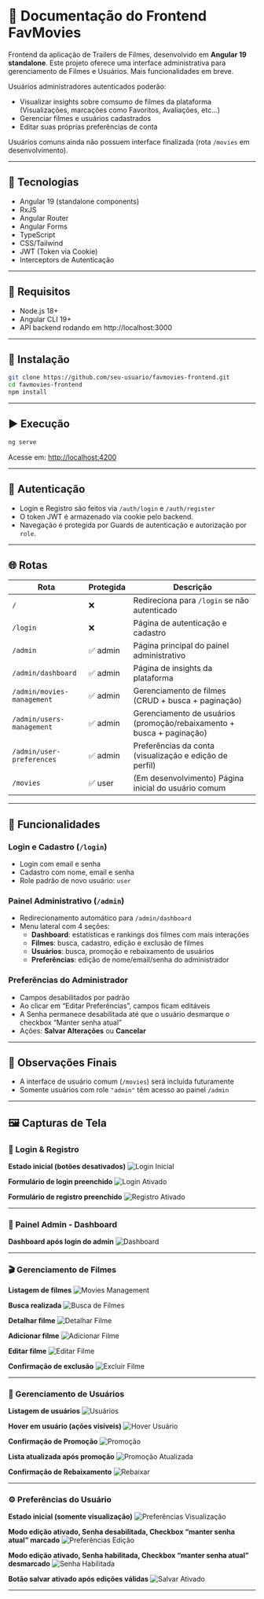 
# 📘 Documentação do Frontend FavMovies

Frontend da aplicação de Trailers de Filmes, desenvolvido em **Angular 19 standalone**.
Este projeto oferece uma interface administrativa para gerenciamento de Filmes e Usuários.
Mais funcionalidades em breve.

Usuários administradores autenticados poderão:
- Visualizar insights sobre comsumo de filmes da plataforma (Visualizações, marcações como Favoritos, Avaliações, etc...)
- Gerenciar filmes e usuários cadastrados
- Editar suas próprias preferências de conta

Usuários comuns ainda não possuem interface finalizada (rota `/movies` em desenvolvimento).

---

## 🔧 Tecnologias

- Angular 19 (standalone components)
- RxJS
- Angular Router
- Angular Forms
- TypeScript
- CSS/Tailwind
- JWT (Token via Cookie)
- Interceptors de Autenticação

---

## 📌 Requisitos

- Node.js 18+
- Angular CLI 19+
- API backend rodando em http://localhost:3000

---

## 🚀 Instalação

```bash
git clone https://github.com/seu-usuario/favmovies-frontend.git
cd favmovies-frontend
npm install
```

---

## ▶️ Execução

```bash
ng serve
```

Acesse em: [http://localhost:4200](http://localhost:4200)

---

## 🔐 Autenticação

- Login e Registro são feitos via `/auth/login` e `/auth/register`
- O token JWT é armazenado via cookie pelo backend.
- Navegação é protegida por Guards de autenticação e autorização por `role`.

---

## 🌐 Rotas

| Rota                    | Protegida | Descrição                                                                 |
|-------------------------|-----------|---------------------------------------------------------------------------|
| `/`                     | ❌        | Redireciona para `/login` se não autenticado                             |
| `/login`                | ❌        | Página de autenticação e cadastro                                        |
| `/admin`                | ✅ admin  | Página principal do painel administrativo                                |
| `/admin/dashboard`      | ✅ admin  | Página de insights da plataforma                                         |
| `/admin/movies-management` | ✅ admin | Gerenciamento de filmes (CRUD + busca + paginação)                       |
| `/admin/users-management`  | ✅ admin | Gerenciamento de usuários (promoção/rebaixamento + busca + paginação)    |
| `/admin/user-preferences` | ✅ admin | Preferências da conta (visualização e edição de perfil)                  |
| `/movies`               | ✅ user   | (Em desenvolvimento) Página inicial do usuário comum                     |

---

## 🧩 Funcionalidades

### Login e Cadastro (`/login`)
- Login com email e senha
- Cadastro com nome, email e senha
- Role padrão de novo usuário: `user`

### Painel Administrativo (`/admin`)
- Redirecionamento automático para `/admin/dashboard`
- Menu lateral com 4 seções:
  - **Dashboard**: estatísticas e rankings dos filmes com mais interações
  - **Filmes**: busca, cadastro, edição e exclusão de filmes
  - **Usuários**: busca, promoção e rebaixamento de usuários
  - **Preferências**: edição de nome/email/senha do administrador

### Preferências do Administrador
- Campos desabilitados por padrão
- Ao clicar em “Editar Preferências”, campos ficam editáveis
- A Senha permanece desabilitada até que o usuário desmarque o checkbox “Manter senha atual”
- Ações: **Salvar Alterações** ou **Cancelar**

---

## 📌 Observações Finais

- A interface de usuário comum (`/movies`) será incluída futuramente
- Somente usuários com role `"admin"` têm acesso ao painel `/admin`

---

## 🖼️ Capturas de Tela

### 🔐 Login & Registro

**Estado inicial (botões desativados)**
![Login Inicial](src/assets/screenshots/001_tela_de_login_estado_inicial_botoes_login_register_desativados.png)

**Formulário de login preenchido**
![Login Ativado](src/assets/screenshots/002_tela_de_login_login_form_preenchido_botao_login_ativado.png)

**Formulário de registro preenchido**
![Registro Ativado](src/assets/screenshots/003_tela_de_login_register_form_preenchido_botao_registrar_ativado.png)

---

### 🧭 Painel Admin - Dashboard

**Dashboard após login do admin**
![Dashboard](src/assets/screenshots/004_tela_admin_dashboard_apos_login_do_admin.png)

---

### 🎬 Gerenciamento de Filmes

**Listagem de filmes**
![Movies Management](src/assets/screenshots/005_tela_admin_movies_management.png)

**Busca realizada**
![Busca de Filmes](src/assets/screenshots/006_tela_admin_movies_management_busca_realizada.png)

**Detalhar filme**
![Detalhar Filme](src/assets/screenshots/007_tela_admin_movies_management_detalhar_filme.png)

**Adicionar filme**
![Adicionar Filme](src/assets/screenshots/008_tela_admin_movies_management_adicionar_filme.png)

**Editar filme**
![Editar Filme](src/assets/screenshots/009_tela_admin_movies_management_editar_filme.png)

**Confirmação de exclusão**
![Excluir Filme](src/assets/screenshots/010_tela_admin_movies_management_confirmar_exclusao_de_filme.png)

---

### 👥 Gerenciamento de Usuários

**Listagem de usuários**
![Usuários](src/assets/screenshots/011_tela_admin_users_management.png)

**Hover em usuário (ações visíveis)**
![Hover Usuário](src/assets/screenshots/012_tela_admin_users_management_hover.png)

**Confirmação de Promoção**
![Promoção](src/assets/screenshots/013_tela_admin_users_management_confirmar_promocao.png)

**Lista atualizada após promoção**
![Promoção Atualizada](src/assets/screenshots/014_tela_admin_users_management_atualizada_apos_promocao.png)

**Confirmação de Rebaixamento**
![Rebaixar](src/assets/screenshots/015_tela_admin_users_management_confirmar_rebaixamento.png)

---

### ⚙️ Preferências do Usuário

**Estado inicial (somente visualização)**
![Preferências Visualização](src/assets/screenshots/016_tela_admin_user_preferences_estado_inicial.png)

**Modo edição ativado, Senha desabilitada, Checkbox “manter senha atual” marcado**
![Preferências Edição](src/assets/screenshots/017_tela_admin_user_preferences_edicao_habilitada.png)

**Modo edição ativado, Senha habilitada, Checkbox “manter senha atual” desmarcado**
![Senha Habilitada](src/assets/screenshots/018_tela_admin_user_preferences_edicao_habilitada_manter_senha_desabilidato.png)

**Botão salvar ativado após edições válidas**
![Salvar Ativado](src/assets/screenshots/019_tela_admin_user_preferences_edicoes_validas_botao_salvar_habilitado.png)

---

